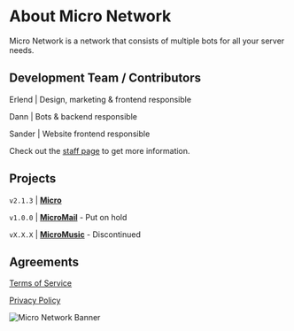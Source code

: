 # About Micro Network

Micro Network is a network that consists of multiple bots for all your server needs.

## Development Team / Contributors

Erlend | Design, marketing & frontend responsible

Dann | Bots & backend responsible

Sander | Website frontend responsible

Check out the [staff page](https://microbot.me/staff) to get more information.

## Projects
`v2.1.3` | **[Micro](https://microbot.me)**

`v1.0.0` | **[MicroMail](https://mail.microbot.me)** - Put on hold

`vX.X.X` | **[MicroMusic](https://music.microbot.me)** - Discontinued

## Agreements
[Terms of Service](https://microbot.me/terms)

[Privacy Policy](https://microbot.me/privacy)

![Micro Network Banner](https://i.microbot.me/uploads/Micro_Blue_Twitter.png "Micro Network Banner")
